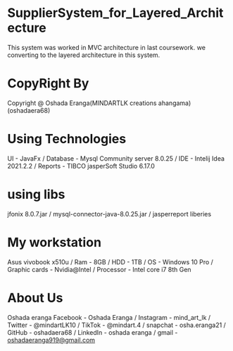 # SupplierSystem_for_Layered_Architecture
This system was worked in MVC architecture in last coursework. we converting to the layered architecture in this system.

# CopyRight By
Copyright @ Oshada Eranga(MINDARTLK creations ahangama)(oshadaera68)

# Using Technologies
UI - JavaFx / 
Database - Mysql Community server 8.0.25 /
IDE - Intelij Idea 2021.2.2 / 
Reports - TIBCO jasperSoft Studio 6.17.0

# using libs
jfonix 8.0.7.jar / 
mysql-connector-java-8.0.25.jar / 
jasperreport liberies

# My workstation
Asus vivobook x510u / 
Ram - 8GB / 
HDD - 1TB / 
OS - Windows 10 Pro / 
Graphic cards - Nvidia@Intel / 
Processor - Intel core i7 8th Gen

# About Us
Oshada eranga
Facebook - Oshada Eranga /
Instagram - mind_art_lk /
Twitter - @mindartLK10 /
TikTok - @mindart.4 /
snapchat - osha.eranga21 /
GitHub - oshadaera68 /
LinkedIn - oshada eranga /
gmail - oshadaeranga919@gmail.com
 
